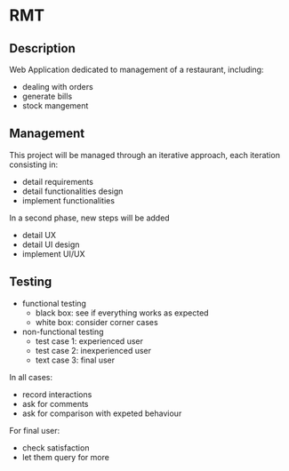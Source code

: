 # RMT

## Description

Web Application dedicated to management of a restaurant, including: 

- dealing with orders
- generate bills
- stock mangement

## Management

This project will be managed through an iterative approach, each iteration consisting in:

- detail requirements
- detail functionalities design
- implement functionalities

In a second phase, new steps will be added

- detail UX 
- detail UI design
- implement UI/UX

## Testing

- functional testing
	- black box: see if everything works as expected
	- white box: consider corner cases
- non-functional testing
	- test case 1: experienced user
	- test case 2: inexperienced user
	- text case 3: final user

In all cases:

- record interactions	
- ask for comments
- ask for comparison with expeted behaviour

For final user:

- check satisfaction
- let them query for more




